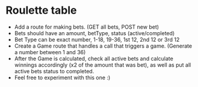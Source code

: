 # Roulette table

- Add a route for making bets. (GET all bets, POST new bet)
- Bets should have an amount, betType, status (active/completed)
- Bet Type can be exact number, 1-18, 19-36, 1st 12, 2nd 12 or 3rd 12
- Create a Game route that handles a call that triggers a game. (Generate a number between 1 and 36)
- After the Game is calculated, check all active bets and calculate winnings accordingly (x2 of the amount that was bet), as well as put all active bets status to completed.
- Feel free to experiment with this one :)